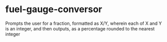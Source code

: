 # fuel-gauge-conversor
Prompts the user for a fraction, formatted as X/Y, wherein each of X and Y is an integer, and then outputs, as a percentage rounded to the nearest integer
